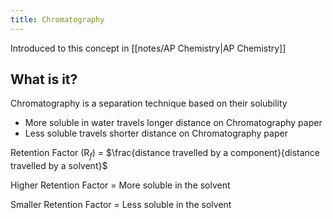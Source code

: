 ```yaml
---
title: Chromatography
---
```

Introduced to this concept in [[notes/AP Chemistry|AP Chemistry]]

## What is it?

Chromatography is a separation technique based on their solubility

- More soluble in water travels longer distance on Chromatography paper
- Less soluble travels shorter distance on Chromatography paper

Retention Factor (R$_f$) = $\frac{distance travelled by a component}{distance travelled by a solvent}$ 

Higher Retention Factor = More soluble in the solvent

Smaller Retention Factor = Less soluble in the solvent



